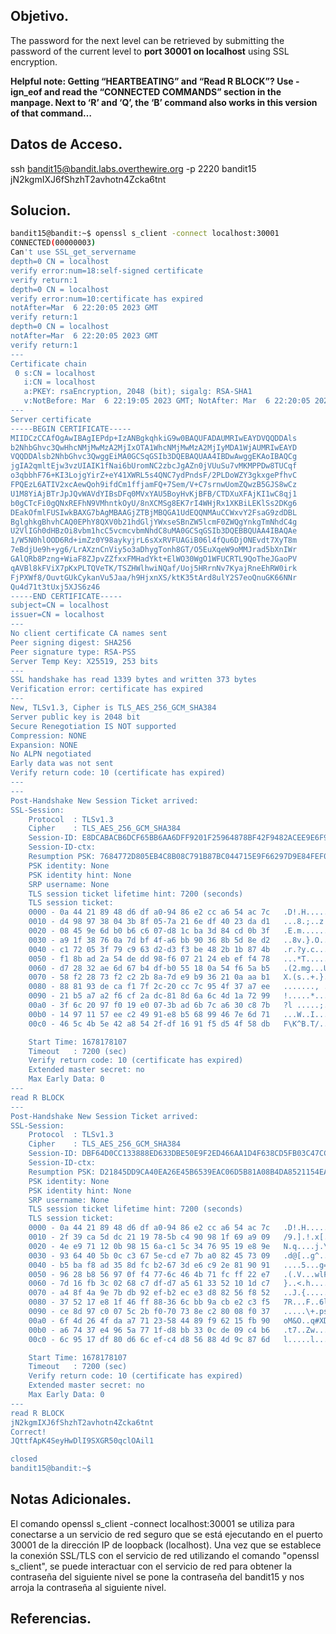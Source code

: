 ## Objetivo.
The password for the next level can be retrieved by submitting the password of the current level to **port 30001 on localhost** using SSL encryption.

**Helpful note: Getting “HEARTBEATING” and “Read R BLOCK”? Use -ign_eof and read the “CONNECTED COMMANDS” section in the manpage. Next to ‘R’ and ‘Q’, the ‘B’ command also works in this version of that command…**

## Datos de Acceso.
ssh bandit15@bandit.labs.overthewire.org -p 2220
bandit15
jN2kgmIXJ6fShzhT2avhotn4Zcka6tnt

## Solucion.
``` bash
bandit15@bandit:~$ openssl s_client -connect localhost:30001
CONNECTED(00000003)
Can't use SSL_get_servername
depth=0 CN = localhost
verify error:num=18:self-signed certificate
verify return:1
depth=0 CN = localhost
verify error:num=10:certificate has expired
notAfter=Mar  6 22:20:05 2023 GMT
verify return:1
depth=0 CN = localhost
notAfter=Mar  6 22:20:05 2023 GMT
verify return:1
---
Certificate chain
 0 s:CN = localhost
   i:CN = localhost
   a:PKEY: rsaEncryption, 2048 (bit); sigalg: RSA-SHA1
   v:NotBefore: Mar  6 22:19:05 2023 GMT; NotAfter: Mar  6 22:20:05 2023 GMT
---
Server certificate
-----BEGIN CERTIFICATE-----
MIIDCzCCAfOgAwIBAgIEPdp+IzANBgkqhkiG9w0BAQUFADAUMRIwEAYDVQQDDAls
b2NhbGhvc3QwHhcNMjMwMzA2MjIxOTA1WhcNMjMwMzA2MjIyMDA1WjAUMRIwEAYD
VQQDDAlsb2NhbGhvc3QwggEiMA0GCSqGSIb3DQEBAQUAA4IBDwAwggEKAoIBAQCg
jgIA2qmltEjw3vzUIAIK1fNai6bUromNC2zbcJgAZn0jVUuSu7vMKMPPDw8TUCqf
o3qbbhF76+KI3LojgYirZ+eY41XWRL5s4QNC7ydPndsF/2PLDoWZY3gkxgePfhvC
FPQEzL6ATIV2xcAewQoh9ifdCm1ffjamFQ+7Sem/V+C7srnwUomZQwzB5GJS8wCz
U1M8YiAjBTrJpJQvWAVdYIBsDFq0MVxYAU5BoyHvKjBFB/CTDXuXFAjKI1wC8qj1
b0gCTcFi0gQNxREFhN9VMhntkOyU/8nXCMSg8EK7rI4WHjRx1XKBiLEKlSs2DKg6
DEakOfmlFUSIwkBAXG7bAgMBAAGjZTBjMBQGA1UdEQQNMAuCCWxvY2FsaG9zdDBL
BglghkgBhvhCAQ0EPhY8QXV0b21hdGljYWxseSBnZW5lcmF0ZWQgYnkgTmNhdC4g
U2VlIGh0dHBzOi8vbm1hcC5vcmcvbmNhdC8uMA0GCSqGSIb3DQEBBQUAA4IBAQAe
1/W5N0hlOOD6Rd+imZz0Y98aykyjrL6sXxRVFUAGiB06l4fQu6DjONEvdt7XyT8m
7eBdjUe9h+yg6/LrAXznCnViy5o3aDhygTonh8GT/O5EuXqeW9oMMJrad5bXnIWr
GAlQRb8Pzng+WiaF8ZJpvZZfxxFMHadYkt+ElWO30WgO1WFUCRTL9QoTheJGaoPV
qAVBl8kFViX7pKxPLTQVeTK/TSZHWlhwiNQaf/Uoj5HRrnNv7KyajRneEhRW0irk
FjPXWf8/OuvtGUkCykanVu5Jaa/h9HjxnXS/ktK35tArd8ulY2S7eoQnuGK66NNr
Qu4d71t3tUxj5XJS6z46
-----END CERTIFICATE-----
subject=CN = localhost
issuer=CN = localhost
---
No client certificate CA names sent
Peer signing digest: SHA256
Peer signature type: RSA-PSS
Server Temp Key: X25519, 253 bits
---
SSL handshake has read 1339 bytes and written 373 bytes
Verification error: certificate has expired
---
New, TLSv1.3, Cipher is TLS_AES_256_GCM_SHA384
Server public key is 2048 bit
Secure Renegotiation IS NOT supported
Compression: NONE
Expansion: NONE
No ALPN negotiated
Early data was not sent
Verify return code: 10 (certificate has expired)
---
---
Post-Handshake New Session Ticket arrived:
SSL-Session:
    Protocol  : TLSv1.3
    Cipher    : TLS_AES_256_GCM_SHA384
    Session-ID: E8DCABACB6DCF65BB6AA6DFF9201F25964878BF42F9482ACEE9E6F9968A94FE9
    Session-ID-ctx:
    Resumption PSK: 7684772D805EB4C8B08C791B87BC044715E9F66297D9E84FEF048CC3A0E63862F2028EF0EB5732CA446C4DDBE391D8DC
    PSK identity: None
    PSK identity hint: None
    SRP username: None
    TLS session ticket lifetime hint: 7200 (seconds)
    TLS session ticket:
    0000 - 0a 44 21 89 48 d6 df a0-94 86 e2 cc a6 54 ac 7c   .D!.H........T.|
    0010 - d4 98 97 38 04 3b 8f 05-7a 21 6e df 40 23 da d1   ...8.;..z!n.@#..
    0020 - 08 45 9e 6d b0 b6 c6 07-d8 1c ba 3d 84 cd 0b 3f   .E.m.......=...?
    0030 - a9 1f 38 76 0a 7d bf 4f-a6 bb 90 36 8b 5d 8e d2   ..8v.}.O...6.]..
    0040 - c1 72 05 3f 79 c9 63 d2-d3 f3 be 48 2b 1b 87 4b   .r.?y.c....H+..K
    0050 - f1 8b ad 2a 54 de dd 98-f6 07 21 24 eb ef f4 78   ...*T.....!$...x
    0060 - d7 28 32 ae 6d 67 b4 df-b0 55 18 0a 54 f6 5a b5   .(2.mg...U..T.Z.
    0070 - 58 f2 28 73 f2 c2 2b 8a-7d e9 b9 36 21 0a aa b1   X.(s..+.}..6!...
    0080 - 88 81 93 de ca f1 7f 2c-20 cc 7c 95 4f 37 a7 ee   ......., .|.O7..
    0090 - 21 b5 a7 a2 f6 cf 2a dc-81 8d 6a 6c 4d 1a 72 99   !.....*...jlM.r.
    00a0 - 3f 6c 20 97 f0 19 e0 07-3b ad 6b 7c a6 30 c8 7b   ?l .....;.k|.0.{
    00b0 - 14 97 11 57 ee c2 49 91-e8 b5 68 99 46 7e 6d 71   ...W..I...h.F~mq
    00c0 - 46 5c 4b 5e 42 a8 54 2f-df 16 91 f5 d5 4f 58 db   F\K^B.T/.....OX.

    Start Time: 1678178107
    Timeout   : 7200 (sec)
    Verify return code: 10 (certificate has expired)
    Extended master secret: no
    Max Early Data: 0
---
read R BLOCK
---
Post-Handshake New Session Ticket arrived:
SSL-Session:
    Protocol  : TLSv1.3
    Cipher    : TLS_AES_256_GCM_SHA384
    Session-ID: DBF64D0CC133888ED633DBE50E9F2ED466AA1D4F638CD5FB03C47CCC650543E0
    Session-ID-ctx:
    Resumption PSK: D21845DD9CA40EA26E45B6539EAC06D5B81A08B4DA8521154EAE6C672553DAF862FF17AA791EBECAB541B2D9BA481069
    PSK identity: None
    PSK identity hint: None
    SRP username: None
    TLS session ticket lifetime hint: 7200 (seconds)
    TLS session ticket:
    0000 - 0a 44 21 89 48 d6 df a0-94 86 e2 cc a6 54 ac 7c   .D!.H........T.|
    0010 - 2f 39 ca 5d dc 21 19 78-5b c4 90 98 1f 69 a9 09   /9.].!.x[....i..
    0020 - 4e e9 71 12 0b 98 15 6a-c1 5c 34 76 95 19 e8 9e   N.q....j.\4v....
    0030 - 93 64 40 5b 0c c3 67 5e-cd e7 7b a0 82 45 73 09   .d@[..g^..{..Es.
    0040 - b5 ba f8 ad 35 8d fc b2-67 3d e6 c9 2e 81 90 91   ....5...g=......
    0050 - 96 28 b8 56 97 0f f4 77-6c 46 4b 71 fc ff 22 e7   .(.V...wlFKq..".
    0060 - 7d 16 fb 3c 02 68 c7 df-d7 a5 61 33 52 10 1d c7   }..<.h....a3R...
    0070 - a4 8f 4a 9e 7b db 92 ef-b2 ec e3 d8 82 56 f8 52   ..J.{........V.R
    0080 - 37 52 17 e8 1f 46 ff 88-36 6c bb 9a cb e2 c3 f5   7R...F..6l......
    0090 - ce 8d 97 c0 07 5c 2b f0-70 73 8e c2 80 08 f0 37   .....\+.ps.....7
    00a0 - 6f 4d 26 4f da a7 71 23-58 44 89 f9 62 15 fb 90   oM&O..q#XD..b...
    00b0 - a6 74 37 e4 96 5a 77 1f-d8 bb 33 0c de 09 c4 b6   .t7..Zw...3.....
    00c0 - 6c 95 17 df 80 d6 6c ef-c4 d8 56 88 4d 9c 87 6d   l.....l...V.M..m

    Start Time: 1678178107
    Timeout   : 7200 (sec)
    Verify return code: 10 (certificate has expired)
    Extended master secret: no
    Max Early Data: 0
---
read R BLOCK
jN2kgmIXJ6fShzhT2avhotn4Zcka6tnt
Correct!
JQttfApK4SeyHwDlI9SXGR50qclOAil1

closed
bandit15@bandit:~$

```

## Notas Adicionales.
El comando openssl s_client -connect localhost:30001 se utiliza para conectarse a un servicio de red seguro que se está ejecutando en el puerto 30001 de la dirección IP de loopback (localhost). Una vez que se establece la conexión SSL/TLS con el servicio de red utilizando el comando "openssl s_client", se puede interactuar con el servicio de red para obtener la contraseña del siguiente nivel se pone la contraseña del bandit15 y nos arroja la contraseña al siguiente nivel.

## Referencias.